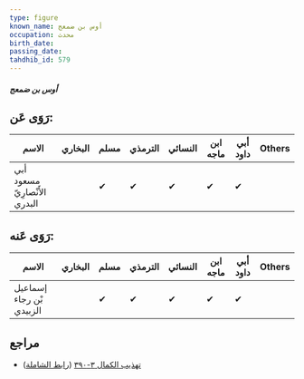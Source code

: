 ```yaml
---
type: figure
known_name: أوس بن ضمعج
occupation: محدث
birth_date:
passing_date:
tahdhib_id: 579
---
```

##### أوس بن ضمعج

## رَوَى عَن:
| الاسم                         | البخاري | مسلم | الترمذي | النسائي | ابن ماجه | أبي داود | Others |
| ----------------------------- | ------- | ---- | ------- | ------- | -------- | -------- | ------ |
| أبي مسعود الأَنْصارِيّ البدري |         | ✔    | ✔       | ✔       | ✔        | ✔        |        |
## رَوَى عَنه:
| الاسم                    | البخاري | مسلم | الترمذي | النسائي | ابن ماجه | أبي داود | Others |
| ------------------------ | ------- | ---- | ------- | ------- | -------- | -------- | ------ |
| إسماعيل بْن رجاء الزبيدي |         | ✔    | ✔       | ✔       | ✔        | ✔        |        |
## مراجع
- [تهذيب الكمال ٣-٣٩٠](obsidian://open?vault=Tahdhib-al-Kamal&file=Figures/٥٧٩-أوس%20بن%20ضمعج) ([رابط الشاملة](https://shamela.ws/book/3722/1404))